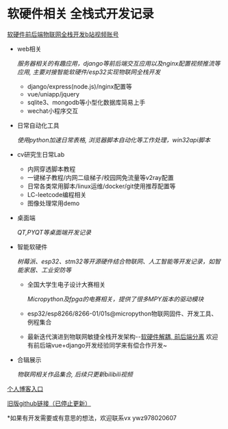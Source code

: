 # 软硬件相关 全栈式开发记录

[软硬件前后端物联网全栈开发b站视频账号](https://space.bilibili.com/250616280)

- web相关

  *服务器相关的有趣应用，django等前后端交互应用以及nginx配置视频推流等应用, 主要对接智能软硬件/esp32实现物联网全栈开发*

  - django/express(node.js)/nginx配置等
  - vue/uniapp/jquery
  - sqlite3、mongodb等小型化数据库简易上手
  - wechat小程序交互
- 日常自动化工具

  *使用python加速日常表格, 浏览器脚本自动化等工作处理，win32api脚本*
- cv研究生日常Lab

  - 内网穿透脚本教程
  - 一键梯子教程/内网二级梯子/校园网免流量等v2ray配置
  - 日常各类常用脚本/linux运维/docker/git使用推荐配置等
  - LC-leetcode编程相关
  - 图像处理常用demo
- 桌面端

  *QT,PYQT等桌面端开发记录*
- 智能软硬件

  *树莓派、esp32、stm32等开源硬件结合物联网、人工智能等开发记录，如智能家居、工业安防等*

  - 全国大学生电子设计大赛相关

    *Micropython及fpga的电赛相关，提供了很多MPY版本的驱动模块*
  - esp32/esp8266/8266-01/01s@micropython物联网固件、开发工具、例程集合
  - 最新迭代演进到物联网敏捷全栈开发架构--[软硬件解耦, 前后端分离](https://www.bilibili.com/read/cv14295263) 欢迎有前后端vue+django开发经验同学来有偿合作开发~
- 合辑展示

  *物联网相关作品集合, 后续只更新bilibili视频*

[个人博客入口 ](https://www.cnblogs.com/sharklet/p/12543620.html)

[旧版github链接（已停止更新） ](https://github.com/just-4-f-u-n/History)

*如果有开发需要或有意思的想法，欢迎联系vx ywz978020607
